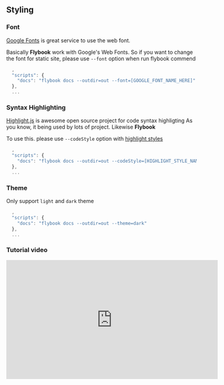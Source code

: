 ## Styling

### Font
[Google Fonts](https://fonts.google.com) is great service to use the web font.

Basically **Flybook** work with Google's Web Fonts. So if you want to change the font for static site, please use `--font` option when run flybook commend

```js
  ,
  "scripts": {
    "docs": "flybook docs --outdir=out --font=[GOOGLE_FONT_NAME_HERE]"
  },
  ...
```

### Syntax Highlighting
[Highlight.js](https://highlightjs.org) is awesome open source project for code syntax highligting
As you know, it being used by lots of project. Likewise **Flybook**

To use this. please use `--codeStyle` option with [highlight styles](https://highlightjs.org/static/demo/)

```js
  ,
  "scripts": {
    "docs": "flybook docs --outdir=out --codeStyle=[HIGHLIGHT_STYLE_NAME]"
  },
  ...
```

### Theme

Only support `light` and `dark` theme

```js
  ,
  "scripts": {
    "docs": "flybook docs --outdir=out --theme=dark"
  },
  ...
```

### Tutorial video

<iframe width="560" height="315" src="https://www.youtube.com/embed/BFzFAsjJN7c" frameborder="0" allowfullscreen></iframe>